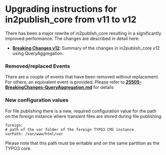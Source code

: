 # Upgrading instructions for in2publish_core from v11 to v12

There has been a major rewrite of in2publish_core resulting in a significantly improved performance.
The changes are described in detail here:
* [**Breaking Changes v12**](25505-BreakingChanges-QueryAggregation.md):
Summary of the changes in in2publish_core v12 using QueryAggregation.


### Removed/replaced Events
There are a couple of events that have been removed without replacement. For others, an equivalent event is provided.
Please refer to [**25505-BreakingChanges-QueryAggregation.md**](25505-BreakingChanges-QueryAggregation.md) for details

### New configuration values
For file publishing there is a new, required configuration value for the path on the foreign instance where transient
 files are stored during file publishing

```
foreign:
# path of the var folder of the foreign TYPO3 CMS instance
varPath: /var/www/html/var
```

Please note that this path must be writable and on the same partition as the TYPO3 core.
